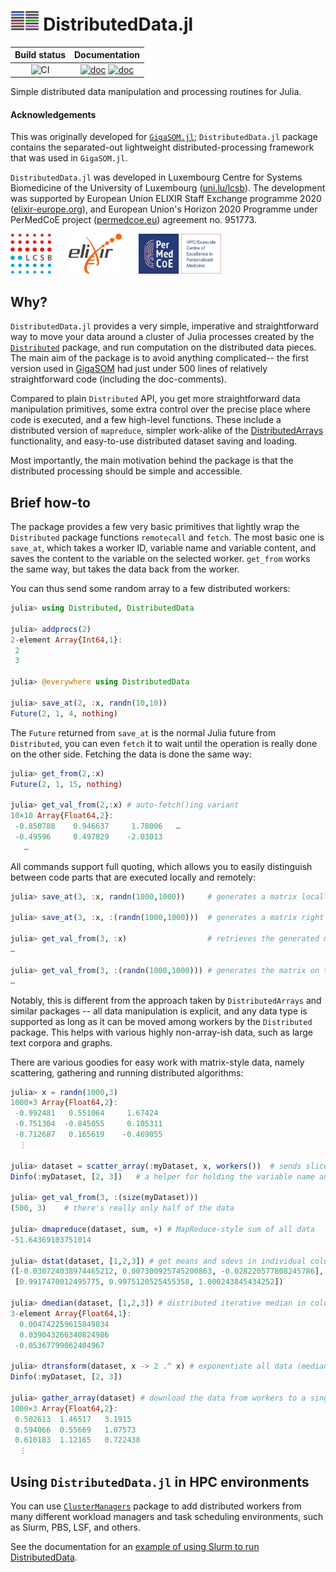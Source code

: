 # <img src="docs/src/assets/logo.svg" alt="DistributedData.jl logo" height="32px"> DistributedData.jl


| Build status | Documentation |
|:---:|:---:|
| ![CI](https://github.com/LCSB-BioCore/DistributedData.jl/workflows/CI/badge.svg?branch=develop) | [![doc](https://img.shields.io/badge/docs-stable-blue)](https://lcsb-biocore.github.io/DistributedData.jl/stable/) [![doc](https://img.shields.io/badge/docs-dev-blue)](https://lcsb-biocore.github.io/DistributedData.jl/dev/) |

Simple distributed data manipulation and processing routines for Julia.


#### Acknowledgements

This was originally developed for
[`GigaSOM.jl`](https://github.com/LCSB-BioCore/GigaSOM.jl);
`DistributedData.jl` package contains the separated-out lightweight
distributed-processing framework that was used in `GigaSOM.jl`.

`DistributedData.jl` was developed in
Luxembourg Centre for Systems Biomedicine of the University of Luxembourg ([uni.lu/lcsb](https://www.uni.lu/lcsb)).
The development was supported by
European Union ELIXIR Staff Exchange programme 2020 ([elixir-europe.org](https://elixir-europe.org/)), and
European Union's Horizon 2020 Programme under PerMedCoE project ([permedcoe.eu](https://www.permedcoe.eu/)) agreement no. 951773.

<img src="docs/src/assets/lcsb.svg" alt="LCSB logo" height="64px">   <img src="docs/src/assets/elixir.svg" alt="ELIXIR logo" height="64px">   <img src="docs/src/assets/permedcoe.svg" alt="PerMedCoE logo" height="64px">

## Why?

`DistributedData.jl` provides a very simple, imperative and straightforward way
to move your data around a cluster of Julia processes created by the
[`Distributed`](https://docs.julialang.org/en/v1/stdlib/Distributed/) package,
and run computation on the distributed data pieces. The main aim of the package
is to avoid anything complicated-- the first version used in
[GigaSOM](https://github.com/LCSB-BioCore/GigaSOM.jl) had just under 500 lines
of relatively straightforward code (including the doc-comments).

Compared to plain `Distributed` API, you get more straightforward data
manipulation primitives, some extra control over the precise place where code
is executed, and a few high-level functions. These include a distributed
version of `mapreduce`, simpler work-alike of the
[DistributedArrays](https://github.com/JuliaParallel/DistributedArrays.jl)
functionality, and easy-to-use distributed dataset saving and loading.

Most importantly, the main motivation behind the package is that the
distributed processing should be simple and accessible.

## Brief how-to

The package provides a few very basic primitives that lightly wrap the
`Distributed` package functions `remotecall` and `fetch`. The most basic one is
`save_at`, which takes a worker ID, variable name and variable content, and
saves the content to the variable on the selected worker. `get_from` works the
same way, but takes the data back from the worker.

You can thus send some random array to a few distributed workers:

```julia
julia> using Distributed, DistributedData

julia> addprocs(2)
2-element Array{Int64,1}:
 2
 3

julia> @everywhere using DistributedData

julia> save_at(2, :x, randn(10,10))
Future(2, 1, 4, nothing)
```

The `Future` returned from `save_at` is the normal Julia future from
`Distributed`, you can even `fetch` it to wait until the operation is really
done on the other side. Fetching the data is done the same way:

```julia
julia> get_from(2,:x)
Future(2, 1, 15, nothing)

julia> get_val_from(2,:x) # auto-fetch()ing variant
10×10 Array{Float64,2}:
 -0.850788    0.946637     1.78006   … 
 -0.49596     0.497829    -2.03013
   …
```

All commands support full quoting, which allows you to easily distinguish
between code parts that are executed locally and remotely:

```julia
julia> save_at(3, :x, randn(1000,1000))     # generates a matrix locally and sends it to the remote worker

julia> save_at(3, :x, :(randn(1000,1000)))  # generates a matrix right on the remote worker and saves it there

julia> get_val_from(3, :x)                  # retrieves the generated matrix and fetches it
…

julia> get_val_from(3, :(randn(1000,1000))) # generates the matrix on the worker and fetches the data
…
```

Notably, this is different from the approach taken by `DistributedArrays` and
similar packages -- all data manipulation is explicit, and any data type is
supported as long as it can be moved among workers by the `Distributed`
package. This helps with various highly non-array-ish data, such as large text
corpora and graphs.

There are various goodies for easy work with matrix-style data, namely
scattering, gathering and running distributed algorithms:

```julia
julia> x = randn(1000,3)
1000×3 Array{Float64,2}:
 -0.992481   0.551064     1.67424
 -0.751304  -0.845055     0.105311
 -0.712687   0.165619    -0.469055
  ⋮

julia> dataset = scatter_array(:myDataset, x, workers())  # sends slices of the array to workers
Dinfo(:myDataset, [2, 3])   # a helper for holding the variable name and the used workers together

julia> get_val_from(3, :(size(myDataset)))
(500, 3)    # there's really only half of the data

julia> dmapreduce(dataset, sum, +) # MapReduce-style sum of all data
-51.64369103751014

julia> dstat(dataset, [1,2,3]) # get means and sdevs in individual columns
([-0.030724038974465212, 0.007300925745200863, -0.028220577808245786],
 [0.9917470012495775, 0.9975120525455358, 1.000243845434252])

julia> dmedian(dataset, [1,2,3]) # distributed iterative median in columns
3-element Array{Float64,1}:
  0.004742259615849834
  0.039043266340824986
 -0.05367799062404967

julia> dtransform(dataset, x -> 2 .^ x) # exponentiate all data (medians should now be around 1)
Dinfo(:myDataset, [2, 3])

julia> gather_array(dataset) # download the data from workers to a sing
1000×3 Array{Float64,2}:
 0.502613  1.46517   3.1915
 0.594066  0.55669   1.07573
 0.610183  1.12165   0.722438
  ⋮
```

## Using `DistributedData.jl` in HPC environments

You can use
[`ClusterManagers`](https://github.com/JuliaParallel/ClusterManagers.jl)
package to add distributed workers from many different workload managers and
task scheduling environments, such as Slurm, PBS, LSF, and others.

See the documentation for an [example of using Slurm to run
DistributedData](https://lcsb-biocore.github.io/DistributedData.jl/stable/slurm/).
